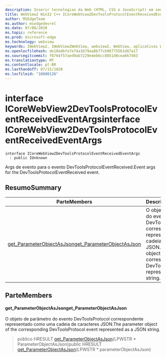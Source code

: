 ```yaml
---
description: Inserir tecnologias da Web (HTML, CSS e JavaScript) em seus aplicativos nativos com o controle WebView2 do Microsoft Edge
title: WebView2 Win32 C++ ICoreWebView2DevToolsProtocolEventReceivedEventArgs
author: MSEdgeTeam
ms.author: msedgedevrel
ms.date: 07/08/2020
ms.topic: reference
ms.prod: microsoft-edge
ms.technology: webview
keywords: IWebView2, IWebView2WebView, webview2, WebView, aplicativos Win32, Win32, Edge, ICoreWebView2, ICoreWebView2Controller, controle do navegador, HTML Edge, ICoreWebView2DevToolsProtocolEventReceivedEventArgs
ms.openlocfilehash: de10adbfe7e74a1679aa8b77cb96775561d87a17
ms.sourcegitcommit: f6764f57aed9ab7229e4eb6cc8851d0cea667403
ms.translationtype: MT
ms.contentlocale: pt-BR
ms.lasthandoff: 07/15/2020
ms.locfileid: "10880126"
---
```

# <span data-ttu-id="7f9fe-104">interface ICoreWebView2DevToolsProtocolEventReceivedEventArgs</span><span class="sxs-lookup"><span data-stu-id="7f9fe-104">interface ICoreWebView2DevToolsProtocolEventReceivedEventArgs</span></span> 

```
interface ICoreWebView2DevToolsProtocolEventReceivedEventArgs
  : public IUnknown
```

<span data-ttu-id="7f9fe-105">Args de evento para o evento DevToolsProtocolEventReceived.</span><span class="sxs-lookup"><span data-stu-id="7f9fe-105">Event args for the DevToolsProtocolEventReceived event.</span></span>

## <span data-ttu-id="7f9fe-106">Resumo</span><span class="sxs-lookup"><span data-stu-id="7f9fe-106">Summary</span></span>

 <span data-ttu-id="7f9fe-107">Parte</span><span class="sxs-lookup"><span data-stu-id="7f9fe-107">Members</span></span>                        | <span data-ttu-id="7f9fe-108">Descrições</span><span class="sxs-lookup"><span data-stu-id="7f9fe-108">Descriptions</span></span>
--------------------------------|---------------------------------------------
[<span data-ttu-id="7f9fe-109">get_ParameterObjectAsJson</span><span class="sxs-lookup"><span data-stu-id="7f9fe-109">get_ParameterObjectAsJson</span></span>](#get_parameterobjectasjson) | <span data-ttu-id="7f9fe-110">O objeto de parâmetro do evento DevToolsProtocol correspondente representado como uma cadeia de caracteres JSON.</span><span class="sxs-lookup"><span data-stu-id="7f9fe-110">The parameter object of the corresponding DevToolsProtocol event represented as a JSON string.</span></span>

## <span data-ttu-id="7f9fe-111">Parte</span><span class="sxs-lookup"><span data-stu-id="7f9fe-111">Members</span></span>

#### <span data-ttu-id="7f9fe-112">get_ParameterObjectAsJson</span><span class="sxs-lookup"><span data-stu-id="7f9fe-112">get_ParameterObjectAsJson</span></span> 

<span data-ttu-id="7f9fe-113">O objeto de parâmetro do evento DevToolsProtocol correspondente representado como uma cadeia de caracteres JSON.</span><span class="sxs-lookup"><span data-stu-id="7f9fe-113">The parameter object of the corresponding DevToolsProtocol event represented as a JSON string.</span></span>

> <span data-ttu-id="7f9fe-114">público HRESULT [get_ParameterObjectAsJson](#get_parameterobjectasjson)(LPWSTR \* ParameterObjectAsJson)</span><span class="sxs-lookup"><span data-stu-id="7f9fe-114">public HRESULT [get_ParameterObjectAsJson](#get_parameterobjectasjson)(LPWSTR \* parameterObjectAsJson)</span></span>

